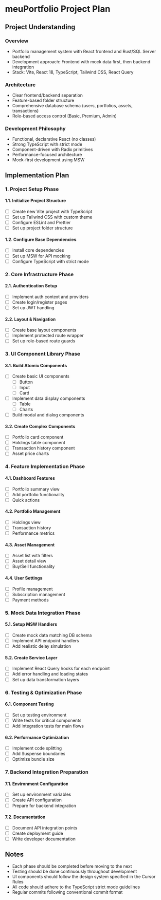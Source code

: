 # meuPortfolio Project Plan

## Project Understanding

### Overview
- Portfolio management system with React frontend and Rust/SQL Server backend
- Development approach: Frontend with mock data first, then backend integration
- Stack: Vite, React 18, TypeScript, Tailwind CSS, React Query

### Architecture
- Clear frontend/backend separation
- Feature-based folder structure
- Comprehensive database schema (users, portfolios, assets, transactions)
- Role-based access control (Basic, Premium, Admin)

### Development Philosophy
- Functional, declarative React (no classes)
- Strong TypeScript with strict mode
- Component-driven with Radix primitives
- Performance-focused architecture
- Mock-first development using MSW

## Implementation Plan

### 1. Project Setup Phase

#### 1.1. Initialize Project Structure
- [ ] Create new Vite project with TypeScript
- [ ] Set up Tailwind CSS with custom theme
- [ ] Configure ESLint and Prettier
- [ ] Set up project folder structure

#### 1.2. Configure Base Dependencies
- [ ] Install core dependencies
- [ ] Set up MSW for API mocking
- [ ] Configure TypeScript with strict mode

### 2. Core Infrastructure Phase

#### 2.1. Authentication Setup
- [ ] Implement auth context and providers
- [ ] Create login/register pages
- [ ] Set up JWT handling

#### 2.2. Layout & Navigation
- [ ] Create base layout components
- [ ] Implement protected route wrapper
- [ ] Set up role-based route guards

### 3. UI Component Library Phase

#### 3.1. Build Atomic Components
- [ ] Create basic UI components
  - [ ] Button
  - [ ] Input
  - [ ] Card
- [ ] Implement data display components
  - [ ] Table
  - [ ] Charts
- [ ] Build modal and dialog components

#### 3.2. Create Complex Components
- [ ] Portfolio card component
- [ ] Holdings table component
- [ ] Transaction history component
- [ ] Asset price charts

### 4. Feature Implementation Phase

#### 4.1. Dashboard Features
- [ ] Portfolio summary view
- [ ] Add portfolio functionality
- [ ] Quick actions

#### 4.2. Portfolio Management
- [ ] Holdings view
- [ ] Transaction history
- [ ] Performance metrics

#### 4.3. Asset Management
- [ ] Asset list with filters
- [ ] Asset detail view
- [ ] Buy/Sell functionality

#### 4.4. User Settings
- [ ] Profile management
- [ ] Subscription management
- [ ] Payment methods

### 5. Mock Data Integration Phase

#### 5.1. Setup MSW Handlers
- [ ] Create mock data matching DB schema
- [ ] Implement API endpoint handlers
- [ ] Add realistic delay simulation

#### 5.2. Create Service Layer
- [ ] Implement React Query hooks for each endpoint
- [ ] Add error handling and loading states
- [ ] Set up data transformation layers

### 6. Testing & Optimization Phase

#### 6.1. Component Testing
- [ ] Set up testing environment
- [ ] Write tests for critical components
- [ ] Add integration tests for main flows

#### 6.2. Performance Optimization
- [ ] Implement code splitting
- [ ] Add Suspense boundaries
- [ ] Optimize bundle size

### 7. Backend Integration Preparation

#### 7.1. Environment Configuration
- [ ] Set up environment variables
- [ ] Create API configuration
- [ ] Prepare for backend integration

#### 7.2. Documentation
- [ ] Document API integration points
- [ ] Create deployment guide
- [ ] Write developer documentation

## Notes

- Each phase should be completed before moving to the next
- Testing should be done continuously throughout development
- UI components should follow the design system specified in the Cursor Rules
- All code should adhere to the TypeScript strict mode guidelines
- Regular commits following conventional commit format 
